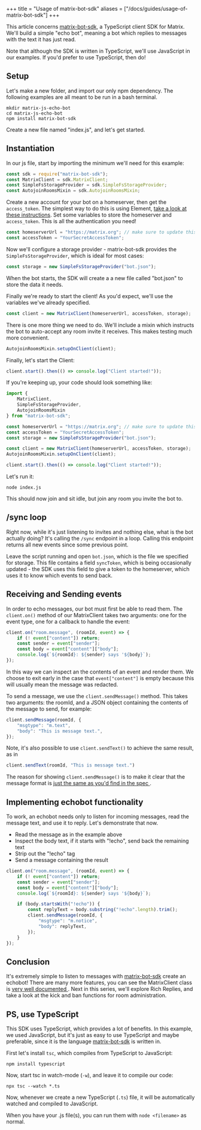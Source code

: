+++
title = "Usage of matrix-bot-sdk"
aliases = ["/docs/guides/usage-of-matrix-bot-sdk"]
+++

This article concerns [matrix-bot-sdk], a TypeScript client SDK for Matrix.
We'll build a simple "echo bot", meaning a bot which replies to messages with
the text it has just read.

Note that although the SDK is written in TypeScript, we'll use JavaScript in our
examples. If you'd prefer to use TypeScript, then do!

## Setup

Let's make a new folder, and import our only npm dependency. The following
examples are all meant to be run in a bash terminal.

```
mkdir matrix-js-echo-bot
cd matrix-js-echo-bot
npm install matrix-bot-sdk
```

Create a new file named "index.js", and let's get started.

## Instantiation

In our js file, start by importing the minimum we'll need for this example:

```javascript
const sdk = require("matrix-bot-sdk");
const MatrixClient = sdk.MatrixClient;
const SimpleFsStorageProvider = sdk.SimpleFsStorageProvider;
const AutojoinRoomsMixin = sdk.AutojoinRoomsMixin;
```

Create a new account for your bot on a homeserver, then get the `access_token`.
The simplest way to do this is using Element, [take a look at these
instructions](https://t2bot.io/docs/access_tokens/). Set some variables to
store the homeserver and `access_token`. This is all the authentication you
need!

```javascript
const homeserverUrl = "https://matrix.org"; // make sure to update this with your url
const accessToken = "YourSecretAccessToken";
```

Now we'll configure a storage provider - matrix-bot-sdk provides the
`SimpleFsStorageProvider`, which is ideal for most cases:

```javascript
const storage = new SimpleFsStorageProvider("bot.json");
```

When the bot starts, the SDK will create a a new file called "bot.json" to store
the data it needs.

Finally we're ready to start the client! As you'd expect, we'll use the
variables we've already specified.

```javascript
const client = new MatrixClient(homeserverUrl, accessToken, storage);
```

There is one more thing we need to do. We'll include a mixin which instructs the
bot to auto-accept any room invite it receives. This makes testing much more
convenient.

```javascript
AutojoinRoomsMixin.setupOnClient(client);
```

Finally, let's start the Client:

```javascript
client.start().then(() => console.log("Client started!"));
```

If you're keeping up, your code should look something like:

```javascript
import {
    MatrixClient,
    SimpleFsStorageProvider,
    AutojoinRoomsMixin
} from "matrix-bot-sdk";

const homeserverUrl = "https://matrix.org"; // make sure to update this with your url
const accessToken = "YourSecretAccessToken";
const storage = new SimpleFsStorageProvider("bot.json");

const client = new MatrixClient(homeserverUrl, accessToken, storage);
AutojoinRoomsMixin.setupOnClient(client);

client.start().then(() => console.log("Client started!"));
```

Let's run it:

```
node index.js
```

This should now join and sit idle, but join any room you invite the bot to.

## /sync loop

Right now, while it's just listening to invites and nothing else, what is the
bot actually doing? It's calling the `/sync` endpoint in a loop. Calling this
endpoint returns all new events since some previous point.

Leave the script running and open `bot.json`, which is the file we specified for
storage. This file contains a field `syncToken`, which is being occasionally
updated - the SDK uses this field to give a token to the homeserver, which uses
it to know which events to send back.

## Receiving and Sending events

In order to echo messages, our bot must first be able to read them. The
`client.on()` method of our MatrixClient takes two arguments: one for the event
type, one for a callback to handle the event:

```javascript
client.on("room.message", (roomId, event) => {
    if (! event["content"]) return;
    const sender = event["sender"];
    const body = event["content"]["body"];
    console.log(`${roomId}: ${sender} says '${body}`);
});
```

In this way we can inspect an the contents of an event and render them. We
choose to exit early in the case that `event["content"]` is empty because this
will usually mean the message was redacted.

To send a message, we use the `client.sendMessage()` method. This takes two
arguments: the roomId, and a JSON object containing the contents of the message
to send, for example:

```javascript
client.sendMessage(roomId, {
    "msgtype": "m.text",
    "body": "This is message text.",
});
```

Note, it's also possible to use `client.sendText()` to achieve the same result,
as in

```javascript
client.sendText(roomId, "This is message text.")
```

The reason for showing `client.sendMessage()` is to make it clear that the
message format is [just the same as you'd find in the spec
](https://matrix.org/docs/spec/client_server/latest#put-matrix-client-r0-rooms-roomid-send-eventtype-txnid).

## Implementing echobot functionality

To work, an echobot needs only to listen for incoming messages, read the message
text, and use it to reply. Let's demonstrate that now.

* Read the message as in the example above
* Inspect the body text, if it starts with "!echo", send back the remaining
  text
* Strip out the "!echo" tag
* Send a message containing the result

```javascript
client.on("room.message", (roomId, event) => {
    if (! event["content"]) return;
    const sender = event["sender"];
    const body = event["content"]["body"];
    console.log(`${roomId}: ${sender} says '${body}`);

    if (body.startsWith("!echo")) {
        const replyText = body.substring("!echo".length).trim();
        client.sendMessage(roomId, {
            "msgtype": "m.notice",
            "body": replyText,
        });
    }
});
```

## Conclusion

It's extremely simple to listen to messages with [matrix-bot-sdk] create an
echobot! There are many more features, you can see the MatrixClient class is
[very well documented
](https://github.com/turt2live/matrix-bot-sdk/blob/master/src/MatrixClient.ts).
Next in this series, we'll explore Rich Replies, and take a look at the kick
and ban functions for room administration.

[matrix-bot-sdk]: https://github.com/turt2live/matrix-bot-sdk

## PS, use TypeScript

This SDK uses TypeScript, which provides a lot of benefits. In this example, we
used JavaScript, but it's just as easy to use TypeScript and maybe preferable,
since it is the language [matrix-bot-sdk] is written in.

First let's install `tsc`, which compiles from TypeScript to JavaScript:

```
npm install typescript
```

Now, start tsc in watch-mode (`-w`), and leave it to compile our code:

```
npx tsc --watch *.ts
```

Now, whenever we create a new TypeScript (`.ts`) file, it will be automatically
watched and compiled to JavaScript.

When you have your .js file(s), you can run them with `node <filename>` as
normal.
